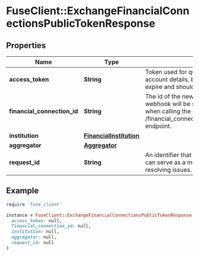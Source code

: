 # FuseClient::ExchangeFinancialConnectionsPublicTokenResponse

## Properties

| Name | Type | Description | Notes |
| ---- | ---- | ----------- | ----- |
| **access_token** | **String** | Token used for querying data on the user, ie account details, balances etc. This does NOT expire and should be stored securely. |  |
| **financial_connection_id** | **String** | The id of the new financial connection. Every webhook will be sent with this id. Use this id when calling the GET /financial_connection/${financial_connection_id} endpoint.  |  |
| **institution** | [**FinancialInstitution**](FinancialInstitution.md) |  | [optional] |
| **aggregator** | [**Aggregator**](Aggregator.md) |  |  |
| **request_id** | **String** | An identifier that is exclusive to the request and can serve as a means for investigating and resolving issues. |  |

## Example

```ruby
require 'fuse_client'

instance = FuseClient::ExchangeFinancialConnectionsPublicTokenResponse.new(
  access_token: null,
  financial_connection_id: null,
  institution: null,
  aggregator: null,
  request_id: null
)
```

